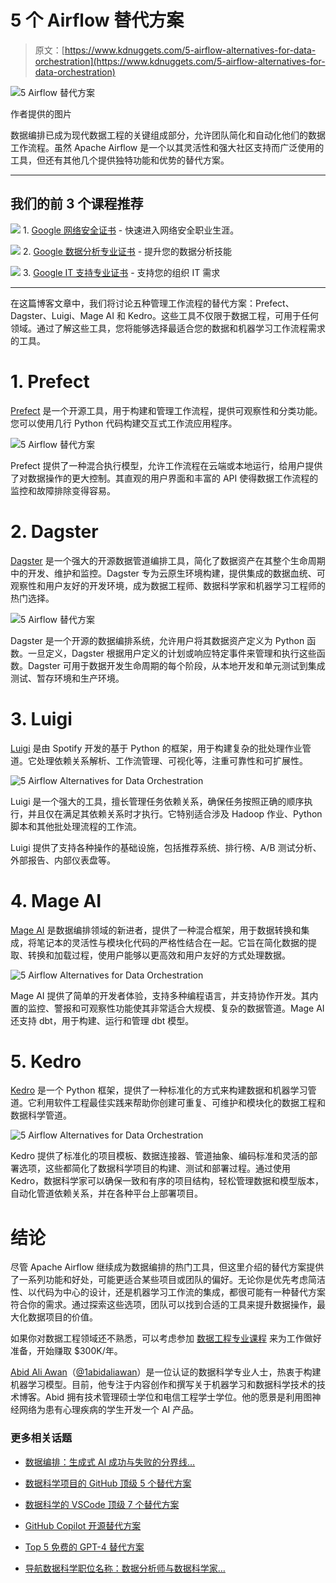 # 5 个 Airflow 替代方案

> 原文：[https://www.kdnuggets.com/5-airflow-alternatives-for-data-orchestration](https://www.kdnuggets.com/5-airflow-alternatives-for-data-orchestration)

![5 Airflow 替代方案](../Images/25f8b0636b3b00426cb73210580ce1d5.png)

作者提供的图片

数据编排已成为现代数据工程的关键组成部分，允许团队简化和自动化他们的数据工作流程。虽然 Apache Airflow 是一个以其灵活性和强大社区支持而广泛使用的工具，但还有其他几个提供独特功能和优势的替代方案。

* * *

## 我们的前 3 个课程推荐

![](../Images/0244c01ba9267c002ef39d4907e0b8fb.png) 1\. [Google 网络安全证书](https://www.kdnuggets.com/google-cybersecurity) - 快速进入网络安全职业生涯。

![](../Images/e225c49c3c91745821c8c0368bf04711.png) 2\. [Google 数据分析专业证书](https://www.kdnuggets.com/google-data-analytics) - 提升您的数据分析技能

![](../Images/0244c01ba9267c002ef39d4907e0b8fb.png) 3\. [Google IT 支持专业证书](https://www.kdnuggets.com/google-itsupport) - 支持您的组织 IT 需求

* * *

在这篇博客文章中，我们将讨论五种管理工作流程的替代方案：Prefect、Dagster、Luigi、Mage AI 和 Kedro。这些工具不仅限于数据工程，可用于任何领域。通过了解这些工具，您将能够选择最适合您的数据和机器学习工作流程需求的工具。

# 1\. Prefect

[Prefect](https://github.com/PrefectHQ/prefect) 是一个开源工具，用于构建和管理工作流程，提供可观察性和分类功能。您可以使用几行 Python 代码构建交互式工作流应用程序。

![5 Airflow 替代方案](../Images/57174690f09cdc7dadbd4544be04d452.png)

Prefect 提供了一种混合执行模型，允许工作流程在云端或本地运行，给用户提供了对数据操作的更大控制。其直观的用户界面和丰富的 API 使得数据工作流程的监控和故障排除变得容易。

# 2\. Dagster

[Dagster](https://github.com/dagster-io/dagster) 是一个强大的开源数据管道编排工具，简化了数据资产在其整个生命周期中的开发、维护和监控。Dagster 专为云原生环境构建，提供集成的数据血统、可观察性和用户友好的开发环境，成为数据工程师、数据科学家和机器学习工程师的热门选择。

![5 Airflow 替代方案](../Images/1453eb72789497c9d7cfc24ea34ffe23.png)

Dagster 是一个开源的数据编排系统，允许用户将其数据资产定义为 Python 函数。一旦定义，Dagster 根据用户定义的计划或响应特定事件来管理和执行这些函数。Dagster 可用于数据开发生命周期的每个阶段，从本地开发和单元测试到集成测试、暂存环境和生产环境。

# 3\. Luigi

[Luigi](https://github.com/spotify/luigi) 是由 Spotify 开发的基于 Python 的框架，用于构建复杂的批处理作业管道。它处理依赖关系解析、工作流管理、可视化等，注重可靠性和可扩展性。

![5 Airflow Alternatives for Data Orchestration](../Images/5a630022e7eb7b63a023714c2846e6e8.png)

Luigi 是一个强大的工具，擅长管理任务依赖关系，确保任务按照正确的顺序执行，并且仅在满足其依赖关系时才执行。它特别适合涉及 Hadoop 作业、Python 脚本和其他批处理流程的工作流。

Luigi 提供了支持各种操作的基础设施，包括推荐系统、排行榜、A/B 测试分析、外部报告、内部仪表盘等。

# 4\. Mage AI

[Mage AI](https://github.com/mage-ai/mage-ai) 是数据编排领域的新进者，提供了一种混合框架，用于数据转换和集成，将笔记本的灵活性与模块化代码的严格性结合在一起。它旨在简化数据的提取、转换和加载过程，使用户能够以更高效和用户友好的方式处理数据。

![5 Airflow Alternatives for Data Orchestration](../Images/6fc3657373a5225b7562b3cece0c5dc0.png)

Mage AI 提供了简单的开发者体验，支持多种编程语言，并支持协作开发。其内置的监控、警报和可观察性功能使其非常适合大规模、复杂的数据管道。Mage AI 还支持 dbt，用于构建、运行和管理 dbt 模型。

# 5\. Kedro

[Kedro](https://github.com/kedro-org/kedro) 是一个 Python 框架，提供了一种标准化的方式来构建数据和机器学习管道。它利用软件工程最佳实践来帮助你创建可重复、可维护和模块化的数据工程和数据科学管道。

![5 Airflow Alternatives for Data Orchestration](../Images/4b7fba816cf5c87c258607c91e263366.png)

Kedro 提供了标准化的项目模板、数据连接器、管道抽象、编码标准和灵活的部署选项，这些都简化了数据科学项目的构建、测试和部署过程。通过使用 Kedro，数据科学家可以确保一致和有序的项目结构，轻松管理数据和模型版本，自动化管道依赖关系，并在各种平台上部署项目。

# 结论

尽管 Apache Airflow 继续成为数据编排的热门工具，但这里介绍的替代方案提供了一系列功能和好处，可能更适合某些项目或团队的偏好。无论你是优先考虑简洁性、以代码为中心的设计，还是机器学习工作流的集成，都很可能有一种替代方案符合你的需求。通过探索这些选项，团队可以找到合适的工具来提升数据操作，最大化数据项目的价值。

如果你对数据工程领域还不熟悉，可以考虑参加 [数据工程专业课程](/the-only-free-course-you-need-to-become-a-professional-data-engineer) 来为工作做好准备，开始赚取 $300K/年。

[Abid Ali Awan](https://www.polywork.com/kingabzpro)（[@1abidaliawan](https://www.linkedin.com/in/1abidaliawan)）是一位认证的数据科学专业人士，热衷于构建机器学习模型。目前，他专注于内容创作和撰写关于机器学习和数据科学技术的技术博客。Abid 拥有技术管理硕士学位和电信工程学士学位。他的愿景是利用图神经网络为患有心理疾病的学生开发一个 AI 产品。

### 更多相关话题

+   [数据编排：生成式 AI 成功与失败的分界线…](https://www.kdnuggets.com/2024/07/astronomer/data-orchestration-the-dividing-line-between-generative-ai-success-and-failure)

+   [数据科学项目的 GitHub 顶级 5 个替代方案](https://www.kdnuggets.com/the-top-5-alternatives-to-github-for-data-science-projects)

+   [数据科学的 VSCode 顶级 7 个替代方案](https://www.kdnuggets.com/top-7-alternatives-to-vscode-for-data-science)

+   [GitHub Copilot 开源替代方案](https://www.kdnuggets.com/2021/07/github-copilot-open-source-alternatives-code-generation.html)

+   [Top 5 免费的 GPT-4 替代方案](https://www.kdnuggets.com/top-5-free-alternatives-to-gpt4)

+   [导航数据科学职位名称：数据分析师与数据科学家…](https://www.kdnuggets.com/navigating-data-science-job-titles-data-analyst-vs-data-scientist-vs-data-engineer)
